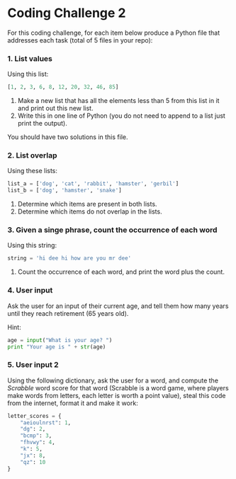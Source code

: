 # Coding Challenge 2

For this coding challenge, for each item below produce a Python file that addresses each task (total of 5 files in your repo):

### 1. List values

Using this list:

```python
[1, 2, 3, 6, 8, 12, 20, 32, 46, 85]
```

1. Make a new list that has all the elements less than 5 from this list in it and print out this new list.
2. Write this in one line of Python (you do not need to append to a list just print the output).

You should have two solutions in this file.

### 2. List overlap

Using these lists:

```python
list_a = ['dog', 'cat', 'rabbit', 'hamster', 'gerbil']
list_b = ['dog', 'hamster', 'snake']
```

1. Determine which items are present in both lists.
2. Determine which items do not overlap in the lists.

### 3. Given a singe phrase, count the occurrence of each word

Using this string:

```Python
string = 'hi dee hi how are you mr dee'
```
1. Count the occurrence of each word, and print the word plus the count.

### 4. User input

Ask the user for an input of their current age, and tell them how many years until they reach retirement (65 years old).

Hint:

```Python
age = input("What is your age? ")
print "Your age is " + str(age)
```

### 5. User input 2

Using the following dictionary, ask the user for a word, and compute the *Scrabble* word score for that word (Scrabble is a word game, where players make words from letters, each letter is worth a point value), steal this code from the internet, format it and make it work:

```python
letter_scores = {
    "aeioulnrst": 1,
    "dg": 2,
    "bcmp": 3,
    "fhvwy": 4,
    "k": 5,
    "jx": 8,
    "qz": 10
}
```
